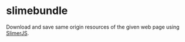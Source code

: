 # slimebundle

Download and save same origin resources of the given web page using [SlimerJS](http://www.slimerjs.org).
